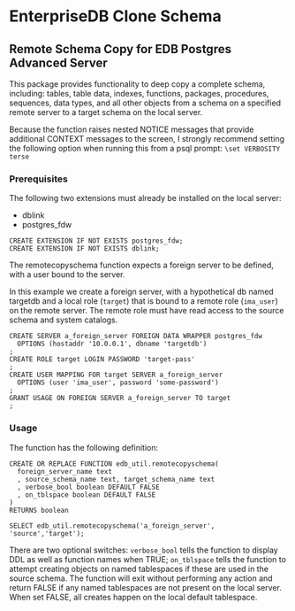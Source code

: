 # EnterpriseDB Clone Schema
## Remote Schema Copy for EDB Postgres Advanced Server

This package provides functionality to deep copy a complete schema, including: tables, table data, indexes, functions, packages, procedures, sequences, data types, and all other objects from a schema on a specified remote server to a target schema on the local server.

Because the function raises nested NOTICE messages that provide additional CONTEXT messages to the screen, I strongly recommend setting the following option when running this from a psql prompt: `\set VERBOSITY terse`

### Prerequisites

The following two extensions must already be installed on the local server:
* dblink
* postgres_fdw

```
CREATE EXTENSION IF NOT EXISTS postgres_fdw;
CREATE EXTENSION IF NOT EXISTS dblink;
```

The remotecopyschema function expects a foreign server to be defined, with a user bound to the server.

In this example we create a foreign server, with a hypothetical db named targetdb and a local role (`target`) that is bound to a remote role (`ima_user`) on the remote server. The remote role must have read access to the source schema and system catalogs.

```
CREATE SERVER a_foreign_server FOREIGN DATA WRAPPER postgres_fdw
  OPTIONS (hostaddr '10.0.0.1', dbname 'targetdb')
;
CREATE ROLE target LOGIN PASSWORD 'target-pass'
;
CREATE USER MAPPING FOR target SERVER a_foreign_server
  OPTIONS (user 'ima_user', password 'some-password')
;
GRANT USAGE ON FOREIGN SERVER a_foreign_server TO target
;
```

### Usage
The function has the following definition:
```
CREATE OR REPLACE FUNCTION edb_util.remotecopyschema(
  foreign_server_name text
  , source_schema_name text, target_schema_name text
  , verbose_bool boolean DEFAULT FALSE
  , on_tblspace boolean DEFAULT FALSE
)
RETURNS boolean
```

 `SELECT edb_util.remotecopyschema('a_foreign_server', 'source','target');`

There are two optional switches: `verbose_bool` tells the function to display DDL as well as function names when TRUE; `on_tblspace` tells the function to attempt creating objects on named tablespaces if these are used in the source schema. The function will exit without performing any action and return FALSE if any named tablespaces are not present on the local server. When set FALSE, all creates happen on the local default tablespace.
